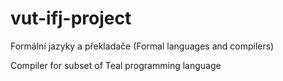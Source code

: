 # vut-ifj-project
Formální jazyky a překladače (Formal languages and compilers)

Compiler for subset of Teal programming language
